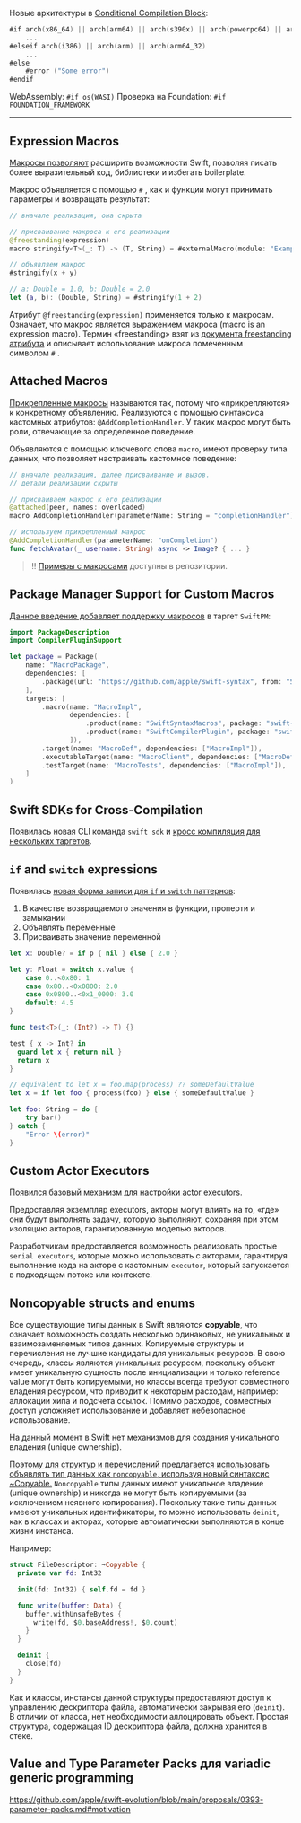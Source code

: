 Новые архитектуры в [Conditional Compilation Block](https://docs.swift.org/swift-book/documentation/the-swift-programming-language/statements/#Conditional-Compilation-Block):

```swift
#if arch(x86_64) || arch(arm64) || arch(s390x) || arch(powerpc64) || arch(powerpc64le)
    ...
#elseif arch(i386) || arch(arm) || arch(arm64_32)
    ...
#else
    #error ("Some error")
#endif
```

WebAssembly: `#if os(WASI)`
Проверка на Foundation: `#if FOUNDATION_FRAMEWORK`

---

## Expression Macros

[Макросы позволяют](https://github.com/apple/swift-evolution/blob/main/proposals/0382-expression-macros.md) расширить возможности Swift, позволяя писать более выразительный код, библиотеки и избегать boilerplate.

Макрос объявляется с помощью `#` , как и функции могут принимать параметры и возвращать результат:

```swift
// вначале реализация, она скрыта

// присваивание макроса к его реализации
@freestanding(expression)
macro stringify<T>(_: T) -> (T, String) = #externalMacro(module: "ExampleMacros", type: "StringifyMacro")

// объявляем макрос
#stringify(x + y)

// a: Double = 1.0, b: Double = 2.0
let (a, b): (Double, String) = #stringify(1 + 2)
```

Атрибут `@freestanding(expression)` применяется только к макросам. Означает, что макрос является выражением макроса (macro is an expression macro).
Термин «freestanding» взят из [документа freestanding атрибута](https://github.com/apple/swift-evolution/blob/main/proposals/0397-freestanding-declaration-macros.md) и описывает использование макроса помеченным символом `#` .

## Attached Macros

[Прикрепленные макросы](https://github.com/apple/swift-evolution/blob/main/proposals/0389-attached-macros.md) называются так, потому что «прикрепляются» к конкретному объявлению. Реализуются с помощью синтаксиса кастомных атрибутов: `@AddCompletionHandler`.
У таких макрос могут быть роли, отвечающие за определенное поведение.

Объявляются с помощью ключевого слова `macro`, имеют проверку типа данных, что позволяет настраивать кастомное поведение:

```swift
// вначале реализация, далее присваивание и вызов.
// детали реализации скрыты

// присваиваем макрос к его реализации
@attached(peer, names: overloaded)
macro AddCompletionHandler(parameterName: String = "completionHandler")

// используем прикрепленный макрос
@AddCompletionHandler(parameterName: "onCompletion")
func fetchAvatar(_ username: String) async -> Image? { ... }
```


> ‼️ [Примеры с макросами](https://github.com/DougGregor/swift-macro-examples) доступны в репозитории.

## Package Manager Support for Custom Macros


[Данное введение добавляет поддержку макросов](https://github.com/apple/swift-evolution/blob/main/proposals/0394-swiftpm-expression-macros.md) в таргет `SwiftPM`:

```swift
import PackageDescription
import CompilerPluginSupport

let package = Package(
    name: "MacroPackage",
    dependencies: [
        .package(url: "https://github.com/apple/swift-syntax", from: "509.0.0"),
    ],
    targets: [
        .macro(name: "MacroImpl",
               dependencies: [
                   .product(name: "SwiftSyntaxMacros", package: "swift-syntax"),
                   .product(name: "SwiftCompilerPlugin", package: "swift-syntax")
               ]),
        .target(name: "MacroDef", dependencies: ["MacroImpl"]),
        .executableTarget(name: "MacroClient", dependencies: ["MacroDef"]),
        .testTarget(name: "MacroTests", dependencies: ["MacroImpl"]),
    ]
)
```

## Swift SDKs for Cross-Compilation

Появилась новая CLI команда `swift sdk` и [кросс компиляция для нескольких таргетов](https://github.com/apple/swift-evolution/blob/main/proposals/0387-cross-compilation-destinations.md).

##  `if` and `switch` expressions

Появилась [новая форма записи для `if` и `switch` паттернов](https://github.com/apple/swift-evolution/blob/main/proposals/0380-if-switch-expressions.md):

1. В качестве возвращаемого значения в функции, проперти и замыкании
2. Объявлять переменные
3. Присваивать значение переменной

```swift
let x: Double? = if p { nil } else { 2.0 }

let y: Float = switch x.value {
    case 0..<0x80: 1
    case 0x80..<0x0800: 2.0
    case 0x0800..<0x1_0000: 3.0
    default: 4.5
}

func test<T>(_: (Int?) -> T) {}

test { x -> Int? in
  guard let x { return nil }
  return x
}

// equivalent to let x = foo.map(process) ?? someDefaultValue
let x = if let foo { process(foo) } else { someDefaultValue }

let foo: String = do {
    try bar()
} catch {
    "Error \(error)"
}
```

## Custom Actor Executors

[Появился базовый механизм для настройки actor executors](https://github.com/apple/swift-evolution/blob/main/proposals/0392-custom-actor-executors.md).

Предоставляя экземпляр executors, акторы могут влиять на то, «где» они будут выполнять задачу, которую выполняют, сохраняя при этом изоляцию акторов, гарантированную моделью акторов.

Разработчикам предоставляется возможность реализовать простые `serial executors`, которые можно использовать с акторами, гарантируя выполнение кода на акторе с кастомным `executor`, который запускается в подходящем потоке или контексте.

## Noncopyable structs and enums

Все существующие типы данных в Swift являются **copyable**, что означает возможность создать несколько одинаковых, не уникальных и взаимозаменяемых типов данных.
Копируемые структуры и перечисления не лучшие кандидаты для уникальных ресурсов.
В свою очередь, классы являются уникальных ресурсом, поскольку объект имеет уникальную сущность после инициализации и только reference value могут быть копируемыми, но классы всегда требуют совместного владения ресурсом, что приводит к некоторым расходам, например: аллокации хипа и подсчета ссылок. Помимо расходов, совместных доступ усложняет использование и добавляет небезопасное использование.

На данный момент в Swift нет механизмов для создания уникального владения (unique ownership).

[Поэтому для структур и перечислений предлагается использовать объявлять тип данных как `noncopyable`, используя новый синтаксис ~Copyable.](https://github.com/apple/swift-evolution/blob/main/proposals/0390-noncopyable-structs-and-enums.md)
`Noncopyable` типы данных имеют уникальное владение (unique ownership) и никогда не могут быть копируемыми (за исключением неявного копирования).
Поскольку такие типы данных имееют уникальных идентификаторы, то можно использовать `deinit`, как в классах и акторах, которые автоматически выполняются в конце жизни инстанса.

Например:
```swift
struct FileDescriptor: ~Copyable {
  private var fd: Int32

  init(fd: Int32) { self.fd = fd }

  func write(buffer: Data) {
    buffer.withUnsafeBytes { 
      write(fd, $0.baseAddress!, $0.count)
    }
  }

  deinit {
    close(fd)
  }
}
```

Как и классы, инстансы данной структуры предоставляют доступ к управлению дескриптора файла,  автоматически закрывая его (`deinit`).
В отличии от класса, нет необходимости аллоцировать объект. Простая структура, содержащая ID дескриптора файла, должна хранится в стеке.

## Value and Type Parameter Packs для variadic generic programming

https://github.com/apple/swift-evolution/blob/main/proposals/0393-parameter-packs.md#motivation

